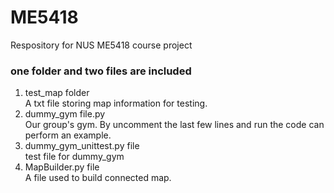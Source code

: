 # ME5418
Respository for NUS ME5418 course project
### one folder and two files are included
1. test_map folder\
   A txt file storing map information for testing.
2. dummy_gym file.py\
   Our group's gym. By uncomment the last few lines and run the code can perform an example.
3. dummy_gym_unittest.py file\
   test file for dummy_gym
4. MapBuilder.py file\
   A file used to build connected map.
   